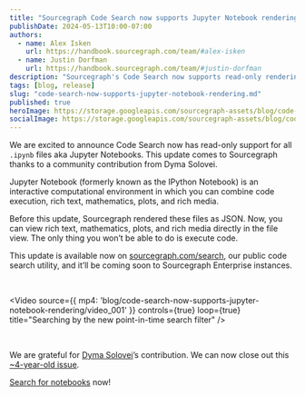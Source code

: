 ```yaml
---
title: "Sourcegraph Code Search now supports Jupyter Notebook rendering"
publishDate: 2024-05-13T10:00-07:00
authors:
  - name: Alex Isken
    url: https://handbook.sourcegraph.com/team/#alex-isken
  - name: Justin Dorfman
    url: https://handbook.sourcegraph.com/team/#justin-dorfman
description: "Sourcegraph's Code Search now supports read-only rendering of Jupyter Notebooks (.ipynb files), allowing users to view rich text, mathematics, plots, and media directly in the file view. "
tags: [blog, release]
slug: "code-search-now-supports-jupyter-notebook-rendering.md"
published: true
heroImage: https://storage.googleapis.com/sourcegraph-assets/blog/code-search-now-supports-jupyter-notebook-rendering/code-search-now-supports-jupyter-notebook-rendering-og.jpg
socialImage: https://storage.googleapis.com/sourcegraph-assets/blog/code-search-now-supports-jupyter-notebook-rendering/code-search-now-supports-jupyter-notebook-rendering-og.jpg
---
```


We are excited to announce Code Search now has read-only support for all `.ipynb` files aka Jupyter Notebooks. This update comes to Sourcegraph thanks to a community contribution from Dyma Solovei.

Jupyter Notebook (formerly known as the IPython Notebook) is an interactive computational environment in which you can combine code execution, rich text, mathematics, plots, and rich media.

Before this update, Sourcegraph rendered these files as JSON. Now, you can view rich text, mathematics, plots, and rich media directly in the file view. The only thing you won’t be able to do is execute code.

This update is available now on [sourcegraph.com/search](http://Sourcegraph.com/search), our public code search utility, and it’ll be coming soon to Sourcegraph Enterprise instances.

<br/>

<Video
  source={{
    mp4: 'blog/code-search-now-supports-jupyter-notebook-rendering/video_001'
  }}
  controls={true}
  loop={true}
  title="Searching by the new point-in-time search filter"
/>

<br/>

We are grateful for [Dyma Solovei](https://github.com/bevzzz)’s contribution. We can now close out this [~4-year-old issue](https://github.com/sourcegraph/sourcegraph/issues/10203). 

[Search for notebooks](https://sourcegraph.com/search?q=context:global+file:ipynb&patternType=keyword&sm=0) now!
